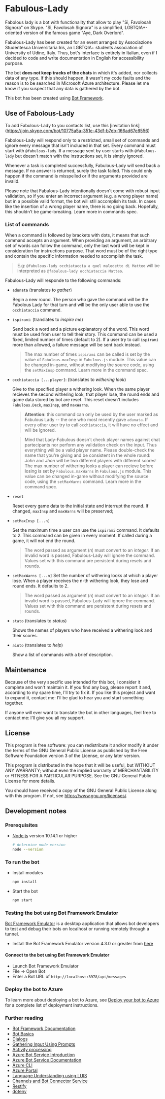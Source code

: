 # Fabulous-Lady

Fabolous lady is a bot with functionality that allow to play &#34;Sì, Favolosah Signora&#34; on Skype. "Sì, Favolosah Signora" is a simplified, LGBTQIA*-oriented version of the famous game "Aye, Dark Overlord".

Fabulous-Lady has been created for an event arranged by Associazione Studentesca Universitaria Iris, an LGBTQIA+ students association of University of Udine, Italy. Thus, bot's interface is entirely in Italian, even if I decided to code and write documentation in English for accessibility purpose.

The bot **does not keep tracks of the chats** in which it's added, nor collects data of any type. If this should happen, it wasn't my code faults and the reason is to be searched in Microsoft Azure architecture. Please let me know if you suspect that any data is gathered by the bot.

This bot has been created using [Bot Framework](https://dev.botframework.com).

## Use of Fabolous-Lady

To add Fabulous-Lady to you contacts list, use this [invitation link] (https://join.skype.com/bot/10775a5a-351e-43df-b7eb-166ad67e8556)

Fabolous-Lady will respond only to a restricted, small set of commands and ignore every message that isn't included in that set. Every command must start with `@fabulous-lady`. If a message sent by user starts with `@fabulous-lady` but doesn't match with the instructions set, it is simply ignored.

Whenever a task is completed successfully, Fabulous-Lady will send back a message. If no answer is returned, surely the task failed. This could only happen if the command is misspelled or if the arguments provided are invalid.

Please note that Fabulous-Lady intentionally doesn't come with robust input validation, so if you enter an incorrect argument (e.g. a wrong player name) but in a possible valid format, the bot will still accomplish its task. In cases like the insertion of a wrong player name, there is no going back. Hopefully, this shouldn't be game-breaking. Learn more in commands spec.

### List of commands

When a command is followed by brackets with dots, it means that such command accepts an argument. When providing an argument, an arbitrary set of words can follow the command, only the last word will be kept in consideration for instructions purpose. That word must be of the right type and contain the specific information needed to accomplish the task.
> E.g: `@fabulous-lady occhiataccia a quel maledetto di Matteo` will be interpreted as `@fabulous-lady occhiataccia Matteo`.

Fabulous-Lady will responde to the following commands:

- `adunata` (translates to *gather*)
  
  Begin a new round. The person who gave the command will be the Fabolous Lady for that turn and will be the only user able to use the `occhiataccia` command.

- `ispirami`: (translates to *inspire me*)

  Send back a word and a picture explanatory of the word. This word must be used from user to tell their story. This command can be used a fixed, limited number of times (default to 2). If a user try to call `ispirami` more than allowed, a failure message will be sent back instead.
  > The max number of times `ispirami` can be called is set by the value of `Fabulous.maxInsp` in `Fabulous.js` module.
  > This value can be changed in-game, without modifying the source code, using the `setMaxInsp` command. Learn more in the command spec.

- `occhiataccia [...player]`: (translates to *withering look*)

  Give to the specified player a withering look. When the same player recieves the second withering look, that player lose, the round ends and game data stored by bot are reset. This reset doesn't includes `Fabulous.Deck`, `maxInsp`, and `maxWarns`.
  >**Attention**: this command can only be used by the user marked as Fabulous Lady -- the one who most recently gave `adunata`. If every other user try to call `occhiataccia`, it will have no effect and will be ignored.

  > Mind that Lady-Fabulous doesn't check player names against chat partecipants nor perform any validation check on the input. Thus everything will be a valid player name. Please double-check the name that you're giving and be consistent in the whole round: *John* and *Jhon* will be two different players with different scores!  
  >The max number of withering looks a player can recieve before losing is set by `Fabulous.maxWarns` in `Fabulous.js` module. 
  >This value can be changed in-game without modifying the source code, using the `setMaxWarns` command. Learn more in the command spec.

- `reset`

  Reset every game data to the initial state and interrupt the round. If changed, `maxInsp` and `maxWarns` will be preserved;

- `setMaxInsp [...n]`

  Set the maximum time a user can use the `ispirami` command. It defaults to 2.
  This command can be given in every moment. If called during a game, it will not end the round.
  > The word passed as argument (*n*) must convert to an *integer*. If an invalid word is passed, Fabulous-Lady will ignore the command.  
  > Values set with this command are persistent during resets and rounds.

- `setMaxWarns [...n]`
  Set the number of withering looks at which a player lose. When a player receives the n-th withering look, they lose and round ends. It defaults to 2.
  > The word passed as argument (*n*) must convert to an *integer*. If an invalid word is passed, Fabulous-Lady will ignore the command.  
  > Values set with this command are persistent during resets and rounds.

- `stato` (translates to *status*)

  Shows the names of players who have received a withering look and their scores.

- `aiuto` (translates to *help*)

  Show a list of commands with a brief description.

## Maintenance

Because of the very specific use intended for this bot, I consider it complete and won't maintain it. If you find any bug, please report it and, according to my spare time, I'll try to fix it. If you like this project and want to expand it, contact me: I'll be glad to hear you and start something together.

If anyone will ever want to translate the bot in other languages, feel free to contact me: I'll give you all my support.

## License

This program is free software: you can redistribute it and/or modify it under the terms of the GNU General Public License as published by the Free Software Foundation version 3 of the License, or any later version.

This program is distributed in the hope that it will be useful, but WITHOUT ANY WARRANTY; without even the implied warranty of MERCHANTABILITY or FITNESS FOR A PARTICULAR PURPOSE.  See the GNU General Public License for more details.

You should have received a copy of the GNU General Public License along with this program.  If not, see <https://www.gnu.org/licenses/>.

## Development notes

### Prerequisites

- [Node.js](https://nodejs.org) version 10.14.1 or higher

    ```bash
    # determine node version
    node --version
    ```

### To run the bot

- Install modules

    ```bash
    npm install
    ```

- Start the bot

    ```bash
    npm start
    ```

### Testing the bot using Bot Framework Emulator

[Bot Framework Emulator](https://github.com/microsoft/botframework-emulator) is a desktop application that allows bot developers to test and debug their bots on localhost or running remotely through a tunnel.

- Install the Bot Framework Emulator version 4.3.0 or greater from [here](https://github.com/Microsoft/BotFramework-Emulator/releases)

#### Connect to the bot using Bot Framework Emulator

- Launch Bot Framework Emulator
- File -> Open Bot
- Enter a Bot URL of `http://localhost:3978/api/messages`

### Deploy the bot to Azure

To learn more about deploying a bot to Azure, see [Deploy your bot to Azure](https://aka.ms/azuredeployment) for a complete list of deployment instructions.


### Further reading

- [Bot Framework Documentation](https://docs.botframework.com)
- [Bot Basics](https://docs.microsoft.com/azure/bot-service/bot-builder-basics?view=azure-bot-service-4.0)
- [Dialogs](https://docs.microsoft.com/en-us/azure/bot-service/bot-builder-concept-dialog?view=azure-bot-service-4.0)
- [Gathering Input Using Prompts](https://docs.microsoft.com/en-us/azure/bot-service/bot-builder-prompts?view=azure-bot-service-4.0)
- [Activity processing](https://docs.microsoft.com/en-us/azure/bot-service/bot-builder-concept-activity-processing?view=azure-bot-service-4.0)
- [Azure Bot Service Introduction](https://docs.microsoft.com/azure/bot-service/bot-service-overview-introduction?view=azure-bot-service-4.0)
- [Azure Bot Service Documentation](https://docs.microsoft.com/azure/bot-service/?view=azure-bot-service-4.0)
- [Azure CLI](https://docs.microsoft.com/cli/azure/?view=azure-cli-latest)
- [Azure Portal](https://portal.azure.com)
- [Language Understanding using LUIS](https://docs.microsoft.com/en-us/azure/cognitive-services/luis/)
- [Channels and Bot Connector Service](https://docs.microsoft.com/en-us/azure/bot-service/bot-concepts?view=azure-bot-service-4.0)
- [Restify](https://www.npmjs.com/package/restify)
- [dotenv](https://www.npmjs.com/package/dotenv)
